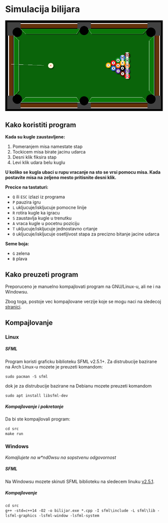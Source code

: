 # Simulacija bilijara
![screenshot](screenshots/bilijar-skrinsot2.png)
## Kako koristiti program
**Kada su kugle zaustavljene:**
 1. Pomeranjem misa namestate stap
 2. Tockicem misa birate jacinu udarca
 3. Desni klik fiksira stap
 4. Levi klik udara belu kuglu

**U koliko se kugla ubaci u rupu vracanje na sto se vrsi pomocu misa. Kada postavite misa na zeljeno mesto pritisnite desni klik.**

**Precice na tastaturi:**

 * `Q` ili `ESC` izlazi iz programa
 * `P` pauzira igru
 * `L` ukljucuje/iskljucuje pomocne linije
 * `R` rotira kugle ka igracu
 * `S` zaustavlja kugle u trenutku
 * `A` vraca kugle u pocetnu poziciju
 * `T` ukljucuje/iskljucuje jednostavno crtanje
 * `O` ukljucuje/iskljucuje osetljivost stapa za precizno bitanje jacine udarca

**Seme boja:**
 * `G` zelena
 * `B` plava

## Kako preuzeti program

Preporuceno je manuelno kompajlovati program na GNU/Linux-u, ali ne i na Windowsu.

Zbog toga, postoje vec kompajlovane verzije koje se mogu naci na sledecoj [stranici](https://github.com/vmisovic/bilijar/releases).

## Kompajlovanje

### Linux

##### SFML
Program koristi graficku biblioteku SFML v2.5.1+.
Za distrubucije bazirane na Arch Linux-u mozete je preuzeti komandom:
```
sudo pacman -S sfml
```
dok je za distrubucije bazirane na Debianu mozete preuzeti komandom
```
sudo apt install libsfml-dev
```
##### Kompajlovanje i pokretanje

Da bi ste kompajlovali program:
```
cd src
make run
```

### Windows
_Komajlujete na w*nd0wsu na sopstvenu odgovornost_

##### SFML
Na Windowsu mozete skinuti SFML biblioteku na sledecem linuku [v2.5.1](https://www.sfml-dev.org/files/SFML-2.5.1-windows-gcc-7.3.0-mingw-64-bit.zip).

##### Kompajlovanje
```
cd src
g++ -std=c++14 -O2 -o bilijar.exe *.cpp -I sfml\include -L sfml\lib -lsfml-graphics -lsfml-window -lsfml-system
```
